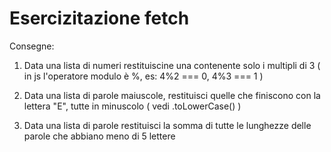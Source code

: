 # Esercizitazione fetch

Consegne:
1. Data una lista di numeri restituiscine una contenente solo i multipli di 3 ( in js l'operatore modulo è %, es: 4%2 === 0, 4%3 === 1 )

2. Data una lista di parole maiuscole, restituisci quelle che finiscono con la lettera "E", tutte in minuscolo ( vedi .toLowerCase() )

3. Data una lista di parole restituisci la somma di tutte le lunghezze delle parole che abbiano meno di 5 lettere